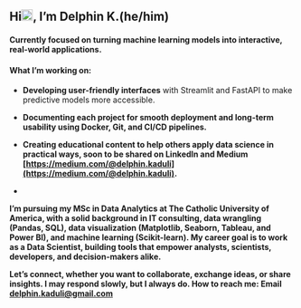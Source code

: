 <h2 align="left">Hi<img src = "https://raw.githubusercontent.com/MartinHeinz/MartinHeinz/master/wave.gif" width="20px">, I’m<strong  width="15 px"color="blue"> Delphin K.(he/him) </strong></h2>
<h4 align="left"> Currently focused on turning machine learning models into interactive, real-world applications.</h4>

<h4> What I’m working on: </h4>

  - <b>Developing user-friendly interfaces</b> with Streamlit and FastAPI to make predictive models more accessible.
  
  - <b>Documenting each project  for smooth deployment and long-term usability using Docker, Git, and CI/CD pipelines.
    
  - <b> Creating educational content</b> to help others apply data science in practical ways, soon to be shared on LinkedIn and Medium [https://medium.com/@delphin.kaduli](https://medium.com/@delphin.kaduli).
  - 

I’m pursuing my MSc in Data Analytics at The Catholic University of America, with a solid background in IT consulting, data wrangling (Pandas, SQL), data visualization (Matplotlib, Seaborn, Tableau, and Power BI), and machine learning (Scikit-learn). My career goal is to work as a **Data Scientist**, building tools that empower analysts, scientists, developers, and decision-makers alike.


Let’s connect, whether you want to collaborate, exchange ideas, or share insights. I may respond slowly, but I always do.
How to reach me: Email delphin.kaduli@gmail.com

<!-- ### My Stats ->
<!-- ![DelphinKdl's GitHub stats](https://github-readme-stats.vercel.app/api?username=DelphinKdl&theme=transparent&show_icons=true) ->
